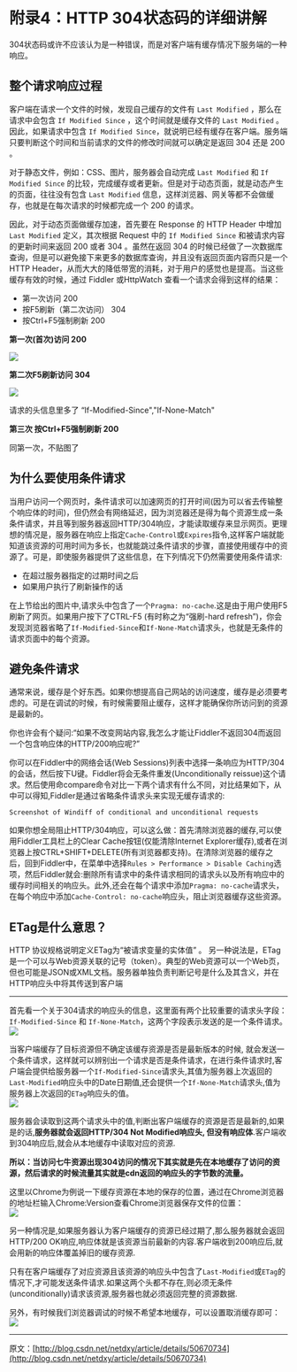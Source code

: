 # 附录4：HTTP 304状态码的详细讲解

304状态码或许不应该认为是一种错误，而是对客户端有缓存情况下服务端的一种响应。

## 整个请求响应过程

客户端在请求一个文件的时候，发现自己缓存的文件有 `Last Modified` ，那么在请求中会包含 `If Modified Since` ，这个时间就是缓存文件的 `Last Modified` 。因此，如果请求中包含 `If Modified Since`，就说明已经有缓存在客户端。服务端只要判断这个时间和当前请求的文件的修改时间就可以确定是返回 304 还是 200 。

对于静态文件，例如：CSS、图片，服务器会自动完成 `Last Modified` 和 `If Modified Since` 的比较，完成缓存或者更新。但是对于动态页面，就是动态产生的页面，往往没有包含 `Last Modified` 信息，这样浏览器、网关等都不会做缓存，也就是在每次请求的时候都完成一个 200 的请求。

因此，对于动态页面做缓存加速，首先要在 Response 的 HTTP Header 中增加 `Last Modified` 定义，其次根据 Request 中的 `If Modified Since` 和被请求内容的更新时间来返回 200 或者 304 。虽然在返回 304 的时候已经做了一次数据库查询，但是可以避免接下来更多的数据库查询，并且没有返回页面内容而只是一个 HTTP Header，从而大大的降低带宽的消耗，对于用户的感觉也是提高。当这些缓存有效的时候，通过 Fiddler 或HttpWatch 查看一个请求会得到这样的结果：

* 第一次访问 200
* 按F5刷新（第二次访问） 304
* 按Ctrl+F5强制刷新 200

**第一次\(首次\)访问 200**

![](http://img.blog.csdn.net/20170412095401308?watermark/2/text/aHR0cDovL2Jsb2cuY3Nkbi5uZXQvaHV3ZWkyMDAz/font/5a6L5L2T/fontsize/400/fill/I0JBQkFCMA==/dissolve/70/gravity/Center)

**第二次F5刷新访问 304**

![](http://img.blog.csdn.net/20170412095455308?watermark/2/text/aHR0cDovL2Jsb2cuY3Nkbi5uZXQvaHV3ZWkyMDAz/font/5a6L5L2T/fontsize/400/fill/I0JBQkFCMA==/dissolve/70/gravity/Center)

请求的头信息里多了 “If-Modified-Since","If-None-Match"

**第三次 按Ctrl+F5强制刷新 200**

同第一次，不贴图了

## 为什么要使用条件请求

当用户访问一个网页时，条件请求可以加速网页的打开时间\(因为可以省去传输整个响应体的时间\)，但仍然会有网络延迟，因为浏览器还是得为每个资源生成一条条件请求，并且等到服务器返回HTTP/304响应，才能读取缓存来显示网页。更理想的情况是，服务器在响应上指定`Cache-Control`或`Expires`指令,这样客户端就能知道该资源的可用时间为多长，也就能跳过条件请求的步骤，直接使用缓存中的资源了。可是，即使服务器提供了这些信息，在下列情况下仍然需要使用条件请求:

* 在超过服务器指定的过期时间之后
* 如果用户执行了刷新操作的话

在上节给出的图片中,请求头中包含了一个`Pragma: no-cache`.这是由于用户使用F5刷新了网页。如果用户按下了CTRL-F5 \(有时称之为“强刷-hard refresh”\)，你会发现浏览器省略了`If-Modified-Since`和`If-None-Match`请求头，也就是无条件的请求页面中的每个资源。

## 避免条件请求

通常来说，缓存是个好东西。如果你想提高自己网站的访问速度，缓存是必须要考虑的。可是在调试的时候，有时候需要阻止缓存，这样才能确保你所访问到的资源是最新的。

你也许会有个疑问:“如果不改变网站内容,我怎么才能让Fiddler不返回304而返回一个包含响应体的HTTP/200响应呢?”

你可以在Fiddler中的网络会话\(Web Sessions\)列表中选择一条响应为HTTP/304的会话，然后按下U键。Fiddler将会无条件重发\(Unconditionally reissue\)这个请求。然后使用命compare命令对比一下两个请求有什么不同，对比结果如下，从中可以得知,Fiddler是通过省略条件请求头来实现无缓存请求的:

```
Screenshot of Windiff of conditional and unconditional requests
```

如果你想全局阻止HTTP/304响应，可以这么做：首先清除浏览器的缓存,可以使用Fiddler工具栏上的Clear Cache按钮\(仅能清除Internet Explorer缓存\),或者在浏览器上按CTRL+SHIFT+DELETE\(所有浏览器都支持\)。在清除浏览器的缓存之后，回到Fiddler中，在菜单中选择`Rules > Performance > Disable Caching`选项，然后Fiddler就会:删除所有请求中的条件请求相同的请求头以及所有响应中的缓存时间相关的响应头。此外,还会在每个请求中添加`Pragma: no-cache`请求头，在每个响应中添加`Cache-Control: no-cache`响应头，阻止浏览器缓存这些资源。

## ETag是什么意思？

HTTP 协议规格说明定义ETag为“被请求变量的实体值” 。 另一种说法是，ETag是一个可以与Web资源关联的记号（token）。典型的Web资源可以一个Web页，但也可能是JSON或XML文档。服务器单独负责判断记号是什么及其含义，并在HTTP响应头中将其传送到客户端


--------

首先看一个关于304请求的响应头的信息，这里面有两个比较重要的请求头字段：`If-Modified-Since` 和 `If-None-Match`，这两个字段表示发送的是一个条件请求。   
![](http://7xkn2v.dl1.z0.glb.clouddn.com/QQ20160215-0.png)

当客户端缓存了目标资源但不确定该缓存资源是否是最新版本的时候, 就会发送一个条件请求，这样就可以辨别出一个请求是否是条件请求，在进行条件请求时,客户端会提供给服务器一个`If-Modified-Since`请求头,其值为服务器上次返回的`Last-Modified`响应头中的Date日期值,还会提供一个`If-None-Match`请求头,值为服务器上次返回的`ETag`响应头的值。   
![](http://7xkn2v.dl1.z0.glb.clouddn.com/QQ20160215-1.png)

服务器会读取到这两个请求头中的值,判断出客户端缓存的资源是否是最新的,如果是的话,**服务器就会返回HTTP/304 Not Modified响应头, 但没有响应体**.客户端收到304响应后,就会从本地缓存中读取对应的资源.

**所以：当访问七牛资源出现304访问的情况下其实就是先在本地缓存了访问的资源，然后请求的时候流量其实就是cdn返回的响应头的字节数的流量。**

这里以Chrome为例说一下缓存资源在本地的保存的位置，通过在Chrome浏览器的地址栏输入Chrome:Version查看Chrome浏览器保存文件的位置：   
![](http://7xkn2v.dl1.z0.glb.clouddn.com/QQ20160215-2.png)

另一种情况是,如果服务器认为客户端缓存的资源已经过期了,那么服务器就会返回HTTP/200 OK响应,响应体就是该资源当前最新的内容.客户端收到200响应后,就会用新的响应体覆盖掉旧的缓存资源.

只有在客户端缓存了对应资源且该资源的响应头中包含了`Last-Modified`或`ETag`的情况下,才可能发送条件请求.如果这两个头都不存在,则必须无条件\(unconditionally\)请求该资源,服务器也就必须返回完整的资源数据.

另外，有时候我们浏览器调试的时候不希望本地缓存，可以设置取消缓存即可：   
![](http://7xkn2v.dl1.z0.glb.clouddn.com/QQ20160215-3.png)

---

原文：[http://blog.csdn.net/netdxy/article/details/50670734](http://blog.csdn.net/netdxy/article/details/50670734)

